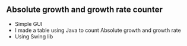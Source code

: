 ## Absolute growth and growth rate counter
- Simple GUI
- I made a table using Java to count Absolute growth and growth rate
- Using Swing lib
